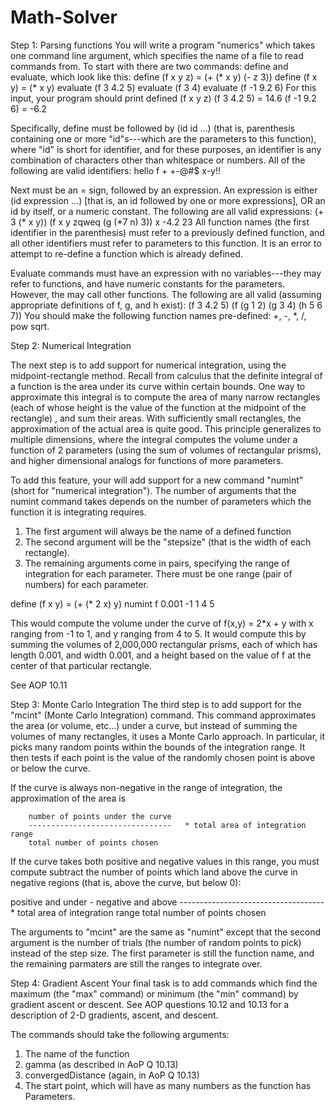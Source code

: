 # Math-Solver
Step 1:  Parsing functions
 You will write a program "numerics" which takes one command line argument,
 which specifies the name of a file to read commands from.  To start
 with there are two commands: define and evaluate, which look like this:
  define  (f x y z) = (+ (* x y) (- z 3))     define  (f x y) = (* x y)
  evaluate (f 3 4.2 5)                 evaluate (f 3 4)
  evaluate (f -1 9.2 6)
  For this input, your program should print
  defined  (f x y z)
  (f 3 4.2 5) = 14.6
  (f -1 9.2 6) = -6.2

  Specifically, define must be followed by (id id ...)  (that is, parenthesis
  containing one or more "id"s---which are the parameters
  to this function), where "id" is short for identifier, and
  for these purposes, an identifier is any combination of characters other
  than whitespace or numbers.  All of the following are valid identifiers:
   hello
   f
   +
   +-@#$
   x-y!!

  Next must be an = sign, followed by an expression.  An expression is
  either (id expression ...) [that is, an id followed by one or more expressions],
  OR an id by itself, or a numeric constant.  The following are all valid expressions:
    (+ 3 (* x y))
    (f x y zqweq (g (*7 n) 3))
    x
    -4.2
    23
  All function names (the first identifier in the parenthesis) must refer
  to a previously defined function, and all other identifiers must refer to parameters
  to this function.  It is an error to attempt to re-define a function which
  is already defined.

  Evaluate commands must have an expression with no variables---they may refer
  to functions, and have numeric constants for the parameters.  However, the
  may call other functions.  The following are all valid (assuming appropriate
  definitions of f, g, and h exist):
    (f 3 4.2 5)
    (f (g 1 2) (g 3 4) (h 5 6 7))
 You should make the following function names pre-defined: +, -, *, /, pow
 sqrt.

Step 2: Numerical Integration

  The next step is to add support for numerical integration, using the
  midpoint-rectangle method.  Recall from calculus that the definite
  integral of a function is the area under its curve within certain
  bounds.  One way to approximate this integral is to compute the area
  of many narrow rectangles (each of whose height is the value of the
  function at the midpoint of the rectangle) , and sum their areas.
  With sufficiently small rectangles, the approximation of the actual
  area is quite good.  This principle generalizes to multiple
  dimensions, where the integral computes the volume under a function
  of 2 parameters (using the sum of volumes of rectangular prisms),
  and higher dimensional analogs for functions of more parameters.

  To add this feature, your will add support for a new command "numint"
  (short for "numerical integration").
  The number of arguments that the numint command takes depends on
  the number of parameters which the function it is integrating requires.

   1. The first argument will always be the name of a defined function
   2. The second argument will be the "stepsize" (that is the width of
      each rectangle).
   3. The remaining arguments come in pairs, specifying the range of
      integration for each parameter.  There must be one range (pair
      of numbers) for each parameter.

   define  (f x y) = (+ (* 2 x) y)
   numint f 0.001 -1 1 4 5

   This would compute the volume under the curve of f(x,y) = 2*x + y
   with x ranging from -1 to 1, and y ranging from 4 to 5.   It would
   compute this by summing the volumes of 2,000,000 rectangular prisms,
   each of which has length 0.001, and width 0.001, and a height
   based on the value of f at the center of that particular rectangle.

  See AOP 10.11

Step 3: Monte Carlo Integration
  The third step is to add support for the "mcint" (Monte Carlo Integration) command.
  This command approximates the area (or volume, etc...) under a curve, but instead
  of summing the volumes of many rectangles, it uses a Monte Carlo approach.
  In particular, it picks many random points within the bounds of the integration
  range.  It then tests if each point is the value of the randomly chosen
  point is above or below the curve.

  If the curve is always non-negative in the range of integration, the
  approximation of the area is

        number of points under the curve
        --------------------------------   * total area of integration range
        total number of points chosen

  If the curve takes both positive and negative values in this range, you must
  compute subtract the number of points which land above the curve in negative
  regions (that is, above the curve, but below 0):

   positive and under - negative and above
    ------------------------------------   * total area of integration range
      total number of points chosen


  The arguments to "mcint" are the same as "numint" except that the second
  argument is the number of trials (the number of random points to pick) instead
  of the step size.  The first parameter is still the function name, and the
  remaining parmaters are still the ranges to integrate over.


Step 4: Gradient Ascent
 Your final task is  to add commands which find the maximum  (the "max"
 command) or minimum (the "min" command) by gradient ascent or descent.
 See AOP questions 10.12 and 10.13 for a description of 2-D gradients,
 ascent, and descent.

The commands should take the following arguments:
  1. The name of the function
  2. gamma (as described in AoP Q 10.13)
  3. convergedDistance (again, in AoP Q 10.13)
  4. The start point, which will have as many numbers as the function has
     Parameters.
